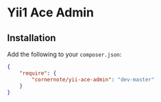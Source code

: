# Yii1 Ace Admin


## Installation

Add the following to your `composer.json`:

```json
{
    "require": {
        "cornernote/yii-ace-admin": "dev-master"
    }
}
```